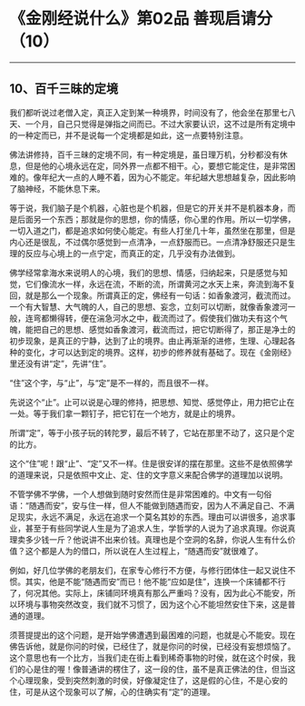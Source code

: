# 《金刚经说什么》第02品 善现启请分（10）

------

## 10、百千三昧的定境

我们都听说过老僧入定，真正入定到某一种境界，时间没有了，他会坐在那里七八天、一个月，自己只觉得是弹指之间而已。不过大家要认识，这不过是所有定境中的一种定而已，并不是说每一个定境都是如此，这一点要特别注意。

佛法讲修持，百千三昧的定境不同，有一种定境是，虽日理万机，分秒都没有休息，但是他的心境永远在定，同外界一点都不相干。心，要想它能定住，是非常困难的。像年纪大一点的人睡不着，因为心不能定。年纪越大思想越复杂，因此影响了脑神经，不能休息下来。

等于说，我们脑子是个机器，心脏也是个机器，但是它的开关并不是机器本身，而是后面另一个东西；那就是你的思想，你的情感，你心里的作用。所以一切学佛，一切入道之门，都是追求如何使心能定。有些人打坐几十年，虽然坐在那里，但是内心还是很乱，不过偶尔感觉到一点清净，一点舒服而已。一点清净舒服还只是生理的反应与心境上的一点宁定，而真正的定，几乎没有办法做到。

佛学经常拿海水来说明人的心境，我们的思想、情感，归纳起来，只是感觉与知觉，它们像流水一样，永远在流，不断的流，所谓黄河之水天上来，奔流到海不复回，就是那么一个现象。所谓真正的定，佛经有一句话：如香象渡河，截流而过。一个有大智慧、大气魄的人，自己的思想、妄念，立刻可以切断，就像香象渡河一般，连弯都懒得转，便在湍急河水之中，截流而过了。假使我们做功夫有这个气魄，能把自己的思想、感觉如香象渡河，截流而过，把它切断得了，那正是净土的初步现象，是真正的宁静，达到了止的境界。由止再渐渐的进修，生理、心理起各种的变化，才可以达到定的境界。这样，初步的修养就有基础了。现在《金刚经》里还没有讲“定”，先讲“住”。

“住”这个字，与“止”，与“定”是不一样的，而且很不一样。

先说这个“止”。止可以说是心理的修持，把思想、知觉、感觉停止，用力把它止在一处。等于我们拿一颗钉子，把它钉在一个地方，就是止的境界。

所谓“定”，等于小孩子玩的转陀罗，最后不转了，它站在那里不动了，这只是个定的比方。

这个“住”呢！跟“止”、“定”又不一样。住是很安详的摆在那里。这些不是依照佛学的道理来说，只是依照中文止、定、住的文字意义来配合佛学的道理加以说明。

不管学佛不学佛，一个人想做到随时安然而住是非常困难的。中文有一句俗语：“随遇而安”，安与住一样，但人不能做到随遇而安，因为人不满足自己、不满足现实，永远不满足，永远在追求一个莫名其妙的东西。理由可以讲很多，追求事业，甚至于有些同学说人生是为了追求人生，学哲学的人说为了追求真理。你说真理卖多少钱一斤？他说讲不出来价钱。真理也是个空洞的名辞，你说人生有什么价值？这个都是人为的借口，所以说在人生过程上，“随遇而安”就很难了。

例如，好几位学佛的老朋友们，在家专心修行不方便，与修行团体住一起又说住不惯。其实，他是不能“随遇而安”而已！他不能“应如是住”，连换一个床铺都不行了，何况其他。实际上，床铺同环境真有那么严重吗？没有，因为此心不能安，所以环境与事物突然改变，我们就不习惯了，因为这个心不能坦然安住下来，这是普通的道理。

须菩提提出的这个问题，是开始学佛遭遇到最困难的问题，也就是心不能安。现在佛告诉他，就是你问的时侯，已经住了，就是你问的时侯，已经没有妄想烦恼了。这个意思也有一个比方，当我们走在街上看到稀奇事物的时侯，就在这个时侯，我们的心是住的喔！像普通讲的楞住了，这一段的住，虽不是真正佛法的住，但当这个心理现象，受到突然刺激的时侯，好像凝定住了，这是假的心住，不是心安的住，可是从这个现象可以了解，心的住确实有“定”的道理。
